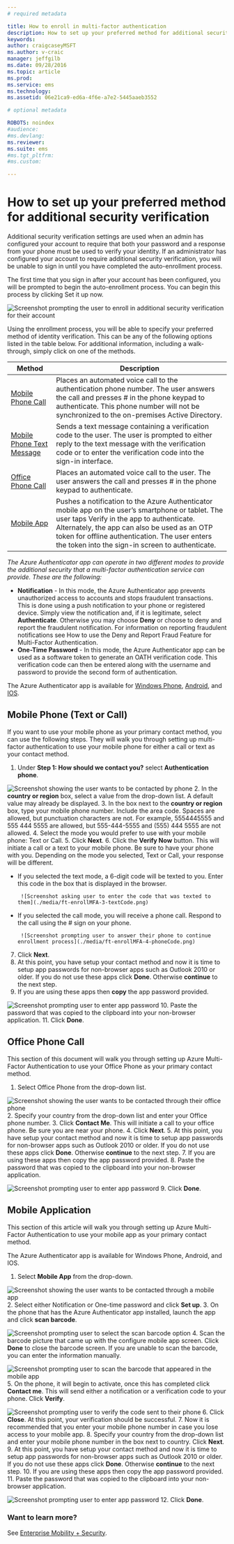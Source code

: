 ```yaml
---
# required metadata

title: How to enroll in multi-factor authentication
description: How to set up your preferred method for additional security verification
keywords:
author: craigcaseyMSFT
ms.author: v-craic
manager: jeffgilb
ms.date: 09/28/2016
ms.topic: article
ms.prod:
ms.service: ems
ms.technology:
ms.assetid: 06e21ca9-ed6a-4f6e-a7e2-5445aaeb3552

# optional metadata

ROBOTS: noindex
#audience:
#ms.devlang:
ms.reviewer:
ms.suite: ems
#ms.tgt_pltfrm:
#ms.custom:

---
```


# How to set up your preferred method for additional security verification



Additional security verification settings are used when an admin has configured your account to require that both your password and a response from your phone must be used to verify your identity. If an administrator has configured your account to require additional security verification, you will be unable to sign in until you have completed the auto-enrollment process.

The first time that you sign in after your account has been configured, you will be prompted to begin the auto-enrollment process. You can begin this process by clicking Set it up now.

![Screenshot prompting the user to enroll in additional security verification for their account](./media/ft-enrollMFA-1-beginProcess.png)

Using the enrollment process, you will be able to specify your preferred method of identity verification. This can be any of the following options listed in the table below. For additional information, including a walk-through, simply click on one of the methods.


|Method|Description|
|------------|----------------------------------|
|[Mobile Phone Call](#mobile-phone-(text-or-call))|Places an automated voice call to the authentication phone number. The user answers the call and presses # in the phone keypad to authenticate. This phone number will not be synchronized to the on-premises Active Directory.|
|[Mobile Phone Text Message](#mobile-phone-(text-or-call))|Sends a text message containing a verification code to the user. The user is prompted to either reply to the text message with the verification code or to enter the verification code into the sign-in interface.|
|[Office Phone Call](#office-phone-call)|Places an automated voice call to the user. The user answers the call and presses # in the phone keypad to authenticate.|
|[Mobile App](#mobile-application)|Pushes a notification to the Azure Authenticator mobile app on the user’s smartphone or tablet. The user taps Verify in the app to authenticate. Alternately, the app can also be used as an OTP token for offline authentication. The user enters the token into the sign-in screen to authenticate.|

_The Azure Authenticator app can operate in two different modes to provide the additional security that a multi-factor authentication service can provide. These are the following:_

- **Notification** - In this mode, the Azure Authenticator app prevents unauthorized access to accounts and stops fraudulent transactions. This is done using a push notification to your phone or registered device. Simply view the notification and, if it is legitimate, select **Authenticate**. Otherwise you may choose **Deny** or choose to deny and report the fraudulent notification. For information on reporting fraudulent notifications see How to use the Deny and Report Fraud Feature for Multi-Factor Authentication.
- **One-Time Password** - In this mode, the Azure Authenticator app can be used as a software token to generate an OATH verification code. This verification code can then be entered along with the username and password to provide the second form of authentication.

The Azure Authenticator app is available for [Windows Phone](http://www.windowsphone.com/en-us/store/app/azure-authenticator/03a5b2bf-6066-418f-b569-e8aecbc06e50), [Android](https://play.google.com/store/apps/details?id=com.azure.authenticator),
and [IOS](https://itunes.apple.com/us/app/azure-authenticator/id983156458).

## Mobile Phone (Text or Call)
If you want to use your mobile phone as your primary contact method, you can use the following steps. They will walk you through setting up multi-factor authentication to use your mobile phone for either a call or text as your contact method.

1. Under **Step 1: How should we contact you?** select **Authentication phone**.

  ![Screenshot showing the user wants to be contacted by phone](./media/ft-enrollMFA-2-securityVerification.png)
2.	In the **country or region** box, select a value from the drop-down list. A default value may already be displayed.
3.	In the box next to the **country or region** box, type your mobile phone number. Include the area code.
Spaces are allowed, but punctuation characters are not. For example, 5554445555 and 555 444 5555 are allowed, but 555-444-5555 and (555) 444 5555 are not allowed.
4.	Select the mode you would prefer to use with your mobile phone: Text or Call.
5.	Click **Next**.
6.	Click the **Verify Now** button. This will initiate a call or a text to your mobile phone. Be sure to have your phone with you. Depending on the mode you selected, Text or Call, your response will be different.
 - If you selected the text mode, a 6-digit code will be texted to you. Enter this code in the box that is displayed in the browser.

        ![Screenshot asking user to enter the code that was texted to them](./media/ft-enrollMFA-3-textCode.png)
 - If you selected the call mode, you will receive a phone call. Respond to the call using the # sign on your phone.

        ![Screenshot prompting user to answer their phone to continue enrollment process](./media/ft-enrollMFA-4-phoneCode.png)
7. Click **Next**.
8.	At this point, you have setup your contact method and now it is time to setup app passwords for non-browser apps such as Outlook 2010 or older. If you do not use these apps click **Done**. Otherwise **continue** to the next step.
9. If you are using these apps then **copy** the app password provided.

  ![Screenshot prompting user to enter app password](./media/ft-enrollMFA-5-copyPW.png)
10.	Paste the password that was copied to the clipboard into your non-browser application.
11.	Click **Done**.

## Office Phone Call
This section of this document will walk you through setting up Azure Multi-Factor Authentication to use your Office Phone as your primary contact method.
1. Select Office Phone from the drop-down list.

  ![Screenshot showing the user wants to be contacted through their office phone](./media/ft-enrollMFA-6-officePhone.png)
2.	Specify your country from the drop-down list and enter your Office phone number.
3.	Click **Contact Me**. This will initiate a call to your office phone. Be sure you are near your phone.
4.	Click **Next**.
5.	At this point, you have setup your contact method and now it is time to setup app passwords for non-browser apps such as Outlook 2010 or older. If you do not use these apps click **Done**. Otherwise **continue** to the next step.
7.	If you are using these apps then copy the app password provided.
8.	Paste the password that was copied to the clipboard into your non-browser application.

  ![Screenshot prompting user to enter app password](./media/ft-enrollMFA-7-pastePW.png)
9.	Click **Done**.

## Mobile Application
This section of this article will walk you through setting up Azure Multi-Factor Authentication to use your mobile app as your primary contact method.

The Azure Authenticator app is available for Windows Phone, Android, and IOS.

1. Select **Mobile App** from the drop-down.

  ![Screenshot showing the user wants to be contacted through a mobile app](./media/ft-enrollMFA-8-mobileApp.png)
2.	Select either Notification or One-time password and click **Set up**.
3.	On the phone that has the Azure Authenticator app installed, launch the app and click **scan barcode**.

  ![Screenshot prompting user to select the scan barcode option](./media/ft-enrollMFA-9-scanBarcode.png)
4.	Scan the barcode picture that came up with the configure mobile app screen. Click **Done** to close the barcode screen. If you are unable to scan the barcode, you can enter the information manually.

  ![Screenshot prompting user to scan the barcode that appeared in the mobile app](./media/ft-enrollMFA-9-scanBarcode2.png)
5.	On the phone, it will begin to activate, once this has completed click **Contact me**. This will send either a notification or a verification code to your phone. Click **Verify**.

  ![Screenshot prompting user to verify the code sent to their phone](./media/ft-enrollMFA-10-verifyActivation.png)
6.	Click **Close**. At this point, your verification should be successful.
7.	Now it is recommended that you enter your mobile phone number in case you lose access to your mobile app.
8.	Specify your country from the drop-down list and enter your mobile phone number in the box next to country. Click **Next**.
9.	At this point, you have setup your contact method and now it is time to setup app passwords for non-browser apps such as Outlook 2010 or older. If you do not use these apps click **Done**. Otherwise **continue** to the next step.
10.	If you are using these apps then copy the app password provided.
11.	Paste the password that was copied to the clipboard into your non-browser application.

  ![Screenshot prompting user to enter app password](./media/ft-enrollMFA-11-securityVerification.png)
12.	Click **Done**.

### Want to learn more?
See [Enterprise Mobility + Security](https://www.microsoft.com/en-us/server-cloud/enterprise-mobility/overview.aspx).
